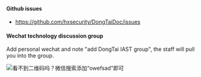 #### Github issues
- https://github.com/hxsecurity/DongTaiDoc/issues

#### Wechat technology discussion group
Add personal wechat and note "add DongTai IAST group", the staff will pull you into the group.

![看不到二维码吗？微信搜索添加“owefsad”即可](../../doc/assets/aboutus/wechat.jpeg)
